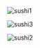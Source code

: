 
![sushi1](https://github.com/cengizhankkaya/sushi_restaurant_app/assets/92298156/ab347765-bb26-4930-925e-fea9e1e4e29d)  

![sushi3](https://github.com/cengizhankkaya/sushi_restaurant_app/assets/92298156/a9871e66-90c5-4690-829f-8fec5be3adc8)

![sushi2](https://github.com/cengizhankkaya/sushi_restaurant_app/assets/92298156/e9e6be67-7d13-494c-88bf-9b84e7e907ae)
